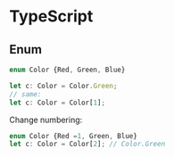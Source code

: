 # TypeScript

## Enum

```ts
enum Color {Red, Green, Blue}

let c: Color = Color.Green;
// same:
let c: Color = Color[1];
```

Change numbering:

```ts
enum Color {Red =1, Green, Blue}
let c: Color = Color[2]; // Color.Green
```